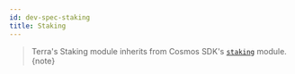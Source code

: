 ```yaml
---
id: dev-spec-staking
title: Staking
---
```


> Terra's Staking module inherits from Cosmos SDK's [`staking`](https://github.com/cosmos/cosmos-sdk/tree/v0.37.4/docs/spec/staking) module.
{note}